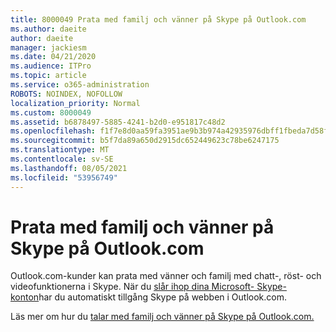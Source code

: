 ```yaml
---
title: 8000049 Prata med familj och vänner på Skype på Outlook.com
ms.author: daeite
author: daeite
manager: jackiesm
ms.date: 04/21/2020
ms.audience: ITPro
ms.topic: article
ms.service: o365-administration
ROBOTS: NOINDEX, NOFOLLOW
localization_priority: Normal
ms.custom: 8000049
ms.assetid: b6878497-5885-4241-b2d0-e951817c48d2
ms.openlocfilehash: f1f7e8d0aa59fa3951ae9b3b974a42935976dbff1fbeda7d58fcc52bb39de98a
ms.sourcegitcommit: b5f7da89a650d2915dc652449623c78be6247175
ms.translationtype: MT
ms.contentlocale: sv-SE
ms.lasthandoff: 08/05/2021
ms.locfileid: "53956749"
---
```

# <a name="talk-to-family-and-friends-on-skype-in-outlookcom"></a>Prata med familj och vänner på Skype på Outlook.com

Outlook.com-kunder kan prata med vänner och familj med chatt-, röst- och videofunktionerna i Skype. När du [slår ihop dina Microsoft- Skype-konton](https://go.microsoft.com/fwlink/p/?linkid=2001101&amp;clcid=0x409)har du automatiskt tillgång Skype på webben i Outlook.com.
  
Läs mer om hur du [talar med familj och vänner på Skype på Outlook.com.](https://go.microsoft.com/fwlink/p/?linkid=2001407&amp;clcid=0x409)
  


